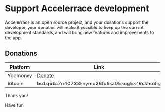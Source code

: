 # Support Accelerrace development

Accelerrace is an open source project, and your donations support the developer, your donation will make it possible to keep up the current development standards, and will bring new features and improvements to the app.

## Donations

Platform | Link
--- | ---
Yoomoney | [Donate](https://yoomoney.ru/to/41001650076246) |
Bitcoin | bc1q59s7n40733knymc26fc6kz05xug5x46skhe3rg | 

Thank you!

Have fun
